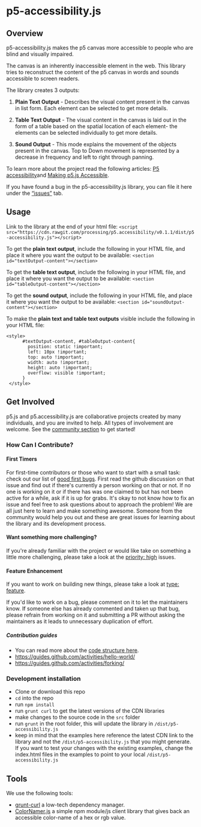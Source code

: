 # p5-accessibility.js

## Overview
p5-accessibility.js makes the p5 canvas more accessible to people who are blind and visually impaired.

The canvas is an inherently inaccessible element in the web. This library tries to reconstruct the content of the p5 canvas in words and sounds accessible to screen readers.

The library creates 3 outputs:

1) **Plain Text Output** - Describes the visual content present in the canvas in list form. Each element can be selected to get more details.

2) **Table Text Output** - The visual content in the canvas is laid out in the form of a table based on the spatial location of each element- the elements can be selected individually to get more details.

3) **Sound Output** - This mode explains the movement of the objects present in the canvas. Top to Down movement is represented by a decrease in frequency and left to right through panning.

To learn more about the project read the following articles: [P5 accessibility](https://medium.com/processing-foundation/p5-accessibility-115d84535fa8)and [Making p5.js Accessible](https://medium.com/processing-foundation/making-p5-js-accessible-e2ce366e05a0).

If you have found a bug in the p5-accessibility.js library, you can file it here under the [“issues”](https://github.com/processing/p5.accessibility/issues) tab. 

## Usage
Link to the library at the end of your html file:
`<script src="https://cdn.rawgit.com/processing/p5.accessibility/v0.1.1/dist/p5-accessibility.js"></script>`

To get the **plain text output**, include the following in your HTML file, and place it where you want the output to be available:
`<section id="textOutput-content"></section>`

To get the **table text output**, include the following in your HTML file, and place it where you want the output to be available:
`<section id="tableOutput-content"></section>`

To get the **sound output**, include the following in your HTML file, and place it where you want the output to be available:
`<section id="soundOutput-content"></section>`

To make the **plain text and table text outputs** visible include the following in your HTML file: 
```
<style>
      #textOutput-content, #tableOutput-content{
        position: static !important;
        left: 10px !important;
        top: auto !important;
        width: auto !important;
        height: auto !important;
        overflow: visible !important;
      }
 </style>
 ```

## Get Involved
p5.js and p5.accessibility.js are collaborative projects created by many individuals, and you are invited to help. All types of involvement are welcome. See the [community section](https://p5js.org/community/) to get started!

### How Can I Contribute? 
#### First Timers
For first-time contributors or those who want to start with a small task: check out our list of [good first bugs](https://github.com/processing/p5.accessibility/issues?q=is%3Aopen+is%3Aissue+label%3A%22good+first+issue%22). First read the github discussion on that issue and find out if there's currently a person working on that or not. If no one is working on it or if there has was one claimed to but has not been active for a while, ask if it is up for grabs. It's okay to not know how to fix an issue and feel free to ask questions about to approach the problem! We are all just here to learn and make something awesome. Someone from the community would help you out and these are great issues for learning about the library and its development process.

#### Want something more challenging?
If you're already familiar with the project or would like take on something a little more challenging, please take a look at the [priority: high](https://github.com/processing/p5.accessibility/issues?q=is%3Aopen+is%3Aissue+label%3A%22priority%3A+high%22) issues.

#### Feature Enhancement
If you want to work on building new things, please take a look at [type: feature](https://github.com/processing/p5.accessibility/issues?q=is%3Aopen+is%3Aissue+label%3A%22type%3A+feature%22).

If you'd like to work on a bug, please comment on it to let the maintainers know. If someone else has already commented and taken up that bug, please refrain from working on it and submitting a PR without asking the maintainers as it leads to unnecessary duplication of effort.

##### Contribution guides
* You can read more about the [code structure here](https://github.com/processing/p5.accessibility/blob/master/CodeStructure.md).
* https://guides.github.com/activities/hello-world/
* https://guides.github.com/activities/forking/

### Development installation

* Clone or download this repo
* `cd` into the repo
* run `npm install` 
* run `grunt curl` to get the latest versions of the CDN libraries
* make changes to the source code in the `src` folder
* run `grunt` in the root folder, this will update the library in `/dist/p5-accessibility.js`
* keep in mind that the examples here reference the latest CDN link to the library and not the `/dist/p5-accessibility.js` that you might generate. If you want to test your changes with the existing examples, change the index.html files in the examples to point to your local `/dist/p5-accessibility.js`

## Tools
We use the following tools:
* [grunt-curl](https://github.com/twolfson/grunt-curl) a low-tech dependency manager.
* [ColorNamer.js](https://github.com/MathuraMG/color-namer) a simple npm module/js client library that gives back an accessible color-name of a hex or rgb value.
